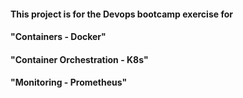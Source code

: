 #### This project is for the Devops bootcamp exercise for 
#### "Containers - Docker" 
#### "Container Orchestration - K8s"
#### "Monitoring - Prometheus"



